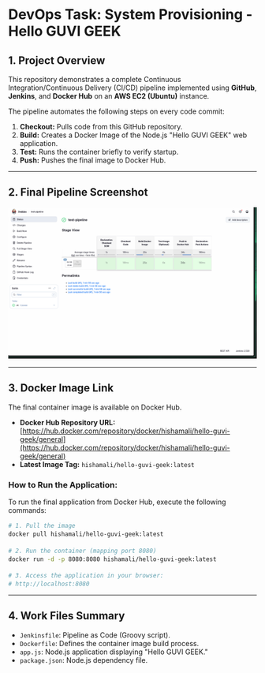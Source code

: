 # DevOps Task: System Provisioning - Hello GUVI GEEK

## 1. Project Overview

This repository demonstrates a complete Continuous Integration/Continuous Delivery (CI/CD) pipeline implemented using **GitHub**, **Jenkins**, and **Docker Hub** on an **AWS EC2 (Ubuntu)** instance.

The pipeline automates the following steps on every code commit:
1.  **Checkout:** Pulls code from this GitHub repository.
2.  **Build:** Creates a Docker Image of the Node.js "Hello GUVI GEEK" web application.
3.  **Test:** Runs the container briefly to verify startup.
4.  **Push:** Pushes the final image to Docker Hub.

---

## 2. Final Pipeline Screenshot

<img src="https://github.com/Hishamaliec/Devops-Task---Hello-GUVI-GEEK/blob/main/screenshots/screenshot-2025-10-08_07-41-44.png" alt="Banner" />


---

## 3. Docker Image Link

The final container image is available on Docker Hub.

* **Docker Hub Repository URL:** [https://hub.docker.com/repository/docker/hishamali/hello-guvi-geek/general](https://hub.docker.com/repository/docker/hishamali/hello-guvi-geek/general)
* **Latest Image Tag:** `hishamali/hello-guvi-geek:latest`

### How to Run the Application:

To run the final application from Docker Hub, execute the following commands:

```bash
# 1. Pull the image
docker pull hishamali/hello-guvi-geek:latest

# 2. Run the container (mapping port 8080)
docker run -d -p 8080:8080 hishamali/hello-guvi-geek:latest

# 3. Access the application in your browser:
# http://localhost:8080
````

-----

## 4\. Work Files Summary

  * `Jenkinsfile`: Pipeline as Code (Groovy script).
  * `Dockerfile`: Defines the container image build process.
  * `app.js`: Node.js application displaying "Hello GUVI GEEK."
  * `package.json`: Node.js dependency file.
